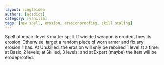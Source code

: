 ```yaml
---
layout: singleidea
authors: [aosdict]
category: [vanilla]
tags: [new spell, erosion, erosionproofing, skill scaling]
---
```

Spell of repair: level 3 matter spell. If wielded weapon is eroded, fixes its erosion. Otherwise, target a random piece of worn armor and fix any erosion it has. At Unskilled, the erosion will only be repaired 1 level at a time; at Basic, 2 levels; at Skilled, 3 levels; and at Expert (maybe) the item will be erodeproofed.
